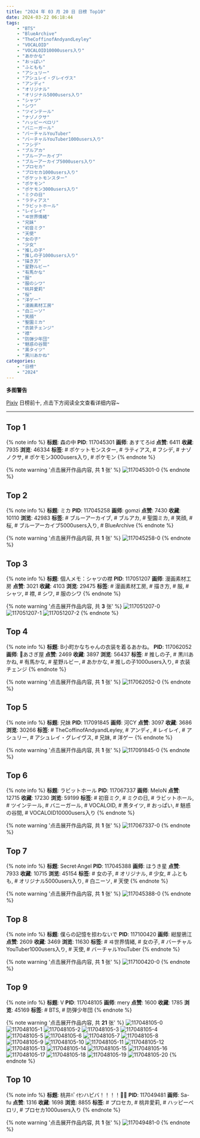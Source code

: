 ```yaml
---
title: "2024 年 03 月 20 日 日榜 Top10"
date: 2024-03-22 06:18:44
tags:
    - "BTS"
    - "BlueArchive"
    - "TheCoffinofAndyandLeyley"
    - "VOCALOID"
    - "VOCALOID10000users入り"
    - "あかかな"
    - "おっぱい"
    - "ふともも"
    - "アシュリー"
    - "アシュレイ・グレイヴス"
    - "アンディ"
    - "オリジナル"
    - "オリジナル5000users入り"
    - "シャツ"
    - "シワ"
    - "ツインテール"
    - "ナゾノクサ"
    - "ハッピーペロリ"
    - "バニーガール"
    - "バーチャルYouTuber"
    - "バーチャルYouTuber1000users入り"
    - "フシデ"
    - "ブルアカ"
    - "ブルーアーカイブ"
    - "ブルーアーカイブ5000users入り"
    - "プロセカ"
    - "プロセカ1000users入り"
    - "ポケットモンスター"
    - "ポケモン"
    - "ポケモン3000users入り"
    - "ミクの日"
    - "ラティアス"
    - "ラビットホール"
    - "レイレイ"
    - "ヰ世界情緒"
    - "兄妹"
    - "初音ミク"
    - "天使"
    - "女の子"
    - "少女"
    - "推しの子"
    - "推しの子1000users入り"
    - "描き方"
    - "星野ルビー"
    - "有馬かな"
    - "服"
    - "服のシワ"
    - "桃井愛莉"
    - "桜"
    - "洋ゲー"
    - "漫画素材工房"
    - "白ニーソ"
    - "笑顔"
    - "聖園ミカ"
    - "衣装チェンジ"
    - "襟"
    - "防弾少年団"
    - "魅惑の谷間"
    - "黒タイツ"
    - "黒川あかね"
categories:
    - "日榜"
    - "2024"
---
```


<i class="fa fa-triangle-exclamation"></i>**多图警告**<i class="fa fa-triangle-exclamation"></i>

[Pixiv](https://www.pixiv.net/) 日榜前十, 点击下方阅读全文查看详细内容~

<!-- more -->

---

## Top 1

{% note info %}
**标题**: 森の中
**PID**: 117045301 **画师**: あすてろid
**点赞**: 6411 **收藏**: 7935 **浏览**: 46334
**标签**: # ポケットモンスター, # ラティアス, # フシデ, # ナゾノクサ, # ポケモン3000users入り, # ポケモン
{% endnote %}

{% note warning '点击展开作品内容, 共 **1** 张' %}
![117045301-0](https://i.pixiv.re/img-original/img/2024/03/19/00/00/31/117045301_p0.png)
{% endnote %}

## Top 2

{% note info %}
**标题**: ミカ
**PID**: 117045258 **画师**: gomzi
**点赞**: 7430 **收藏**: 10110 **浏览**: 42983
**标签**: # ブルーアーカイブ, # ブルアカ, # 聖園ミカ, # 笑顔, # 桜, # ブルーアーカイブ5000users入り, # BlueArchive
{% endnote %}

{% note warning '点击展开作品内容, 共 **1** 张' %}
![117045258-0](https://i.pixiv.re/img-original/img/2024/03/19/00/00/22/117045258_p0.jpg)
{% endnote %}

## Top 3

{% note info %}
**标题**: 個人メモ：シャツの襟
**PID**: 117051207 **画师**: 漫画素材工房
**点赞**: 3021 **收藏**: 4103 **浏览**: 29475
**标签**: # 漫画素材工房, # 描き方, # 服, # シャツ, # 襟, # シワ, # 服のシワ
{% endnote %}

{% note warning '点击展开作品内容, 共 **3** 张' %}
![117051207-0](https://i.pixiv.re/img-original/img/2024/03/19/06/00/09/117051207_p0.jpg)
![117051207-1](https://i.pixiv.re/img-original/img/2024/03/19/06/00/09/117051207_p1.jpg)
![117051207-2](https://i.pixiv.re/img-original/img/2024/03/19/06/00/09/117051207_p2.jpg)
{% endnote %}

## Top 4

{% note info %}
**标题**: B小町かなちゃんの衣装を着るあかね。
**PID**: 117062052 **画师**: 🍼あさぎ屋
**点赞**: 2469 **收藏**: 3897 **浏览**: 56437
**标签**: # 推しの子, # 黒川あかね, # 有馬かな, # 星野ルビー, # あかかな, # 推しの子1000users入り, # 衣装チェンジ
{% endnote %}

{% note warning '点击展开作品内容, 共 **1** 张' %}
![117062052-0](https://i.pixiv.re/img-original/img/2024/03/19/18/11/50/117062052_p0.jpg)
{% endnote %}

## Top 5

{% note info %}
**标题**: 兄妹
**PID**: 117091845 **画师**: 河CY
**点赞**: 3097 **收藏**: 3686 **浏览**: 30266
**标签**: # TheCoffinofAndyandLeyley, # アンディ, # レイレイ, # アシュリー, # アシュレイ・グレイヴス, # 兄妹, # 洋ゲー
{% endnote %}

{% note warning '点击展开作品内容, 共 **1** 张' %}
![117091845-0](https://i.pixiv.re/img-original/img/2024/03/20/18/16/52/117091845_p0.jpg)
{% endnote %}

## Top 6

{% note info %}
**标题**: ラビットホール
**PID**: 117067337 **画师**: MeIoN
**点赞**: 12715 **收藏**: 17230 **浏览**: 59199
**标签**: # 初音ミク, # ミクの日, # ラビットホール, # ツインテール, # バニーガール, # VOCALOID, # 黒タイツ, # おっぱい, # 魅惑の谷間, # VOCALOID10000users入り
{% endnote %}

{% note warning '点击展开作品内容, 共 **1** 张' %}
![117067337-0](https://i.pixiv.re/img-original/img/2024/03/19/21/28/54/117067337_p0.jpg)
{% endnote %}

## Top 7

{% note info %}
**标题**: Secret·Angel
**PID**: 117045388 **画师**: ほうき星
**点赞**: 7933 **收藏**: 10715 **浏览**: 45154
**标签**: # 女の子, # オリジナル, # 少女, # ふともも, # オリジナル5000users入り, # 白ニーソ, # 天使
{% endnote %}

{% note warning '点击展开作品内容, 共 **1** 张' %}
![117045388-0](https://i.pixiv.re/img-original/img/2024/03/19/00/01/02/117045388_p0.jpg)
{% endnote %}

## Top 8

{% note info %}
**标题**: 僕らの記憶を掠わないで
**PID**: 117100420 **画师**: 紺屋鴉江
**点赞**: 2609 **收藏**: 3469 **浏览**: 11630
**标签**: # ヰ世界情緒, # 女の子, # バーチャルYouTuber1000users入り, # 天使, # バーチャルYouTuber
{% endnote %}

{% note warning '点击展开作品内容, 共 **1** 张' %}
![117100420-0](https://i.pixiv.re/img-original/img/2024/03/20/22/44/51/117100420_p0.jpg)
{% endnote %}

## Top 9

{% note info %}
**标题**: V
**PID**: 117048105 **画师**: mery
**点赞**: 1600 **收藏**: 1785 **浏览**: 45169
**标签**: # BTS, # 防弾少年団
{% endnote %}

{% note warning '点击展开作品内容, 共 **21** 张' %}
![117048105-0](https://i.pixiv.re/img-original/img/2024/03/19/01/35/47/117048105_p0.png)
![117048105-1](https://i.pixiv.re/img-original/img/2024/03/19/01/35/47/117048105_p1.png)
![117048105-2](https://i.pixiv.re/img-original/img/2024/03/19/01/35/47/117048105_p2.png)
![117048105-3](https://i.pixiv.re/img-original/img/2024/03/19/01/35/47/117048105_p3.png)
![117048105-4](https://i.pixiv.re/img-original/img/2024/03/19/01/35/47/117048105_p4.png)
![117048105-5](https://i.pixiv.re/img-original/img/2024/03/19/01/35/47/117048105_p5.png)
![117048105-6](https://i.pixiv.re/img-original/img/2024/03/19/01/35/47/117048105_p6.png)
![117048105-7](https://i.pixiv.re/img-original/img/2024/03/19/01/35/47/117048105_p7.png)
![117048105-8](https://i.pixiv.re/img-original/img/2024/03/19/01/35/47/117048105_p8.png)
![117048105-9](https://i.pixiv.re/img-original/img/2024/03/19/01/35/47/117048105_p9.png)
![117048105-10](https://i.pixiv.re/img-original/img/2024/03/19/01/35/47/117048105_p10.png)
![117048105-11](https://i.pixiv.re/img-original/img/2024/03/19/01/35/47/117048105_p11.png)
![117048105-12](https://i.pixiv.re/img-original/img/2024/03/19/01/35/47/117048105_p12.png)
![117048105-13](https://i.pixiv.re/img-original/img/2024/03/19/01/35/47/117048105_p13.png)
![117048105-14](https://i.pixiv.re/img-original/img/2024/03/19/01/35/47/117048105_p14.png)
![117048105-15](https://i.pixiv.re/img-original/img/2024/03/19/01/35/47/117048105_p15.png)
![117048105-16](https://i.pixiv.re/img-original/img/2024/03/19/01/35/47/117048105_p16.png)
![117048105-17](https://i.pixiv.re/img-original/img/2024/03/19/01/35/47/117048105_p17.png)
![117048105-18](https://i.pixiv.re/img-original/img/2024/03/19/01/35/47/117048105_p18.png)
![117048105-19](https://i.pixiv.re/img-original/img/2024/03/19/01/35/47/117048105_p19.png)
![117048105-20](https://i.pixiv.re/img-original/img/2024/03/19/01/35/47/117048105_p20.png)
{% endnote %}

## Top 10

{% note info %}
**标题**: 桃井ﾊﾟｲｾﾝハピバ！！！！🎂🎉
**PID**: 117049481 **画师**: Sa-fu
**点赞**: 1316 **收藏**: 1698 **浏览**: 8855
**标签**: # プロセカ, # 桃井愛莉, # ハッピーペロリ, # プロセカ1000users入り
{% endnote %}

{% note warning '点击展开作品内容, 共 **1** 张' %}
![117049481-0](https://i.pixiv.re/img-original/img/2024/03/19/03/04/15/117049481_p0.jpg)
{% endnote %}
